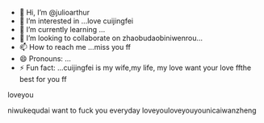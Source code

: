 - 👋 Hi, I’m @julioarthur
- 👀 I’m interested in ...love cuijingfei
- 🌱 I’m currently learning ...
- 💞️ I’m looking to collaborate on zhaobudaobiniwenrou...
- 📫 How to reach me ...miss you ff
- 😄 Pronouns: ...
- ⚡ Fun fact: ...cuijingfei is my wife,my life, my love
want your love ffthe best for you ff
<!---you and family,you are my familyaini520
julioarthur/julioarthur is a ✨ special ✨ repositonicaishixiannvry because its `README.md` (this file) appears on your you needyousaw me throughGitforyoueverydaiHub needyouprofile.
You can click the Preview link to take a look at your changes.
--->loveyou
niwukequdai
want to fuck you everyday
loveyouloveyouyounicaiwanzheng
